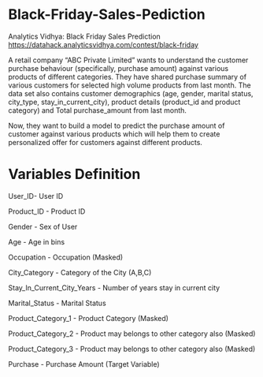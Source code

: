 # Black-Friday-Sales-Pediction

Analytics Vidhya: Black Friday Sales Prediction  https://datahack.analyticsvidhya.com/contest/black-friday

A retail company “ABC Private Limited” wants to understand the customer purchase behaviour (specifically, purchase amount) against various products of different categories. They have shared purchase summary of various customers for selected high volume products from last month. The data set also contains customer demographics (age, gender, marital status, city_type, stay_in_current_city), product details (product_id and product category) and Total purchase_amount from last month.

Now, they want to build a model to predict the purchase amount of customer against various products which will help them to create personalized offer for customers against different products.

# Variables Definition

User_ID- User ID

Product_ID - Product ID

Gender - Sex of User

Age - Age in bins

Occupation - Occupation (Masked)

City_Category - Category of the City (A,B,C)

Stay_In_Current_City_Years - Number of years stay in current city

Marital_Status - Marital Status

Product_Category_1 - Product Category (Masked)

Product_Category_2 - Product may belongs to other category also (Masked)

Product_Category_3 - Product may belongs to other category also (Masked)

Purchase - Purchase Amount (Target Variable)

